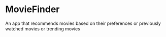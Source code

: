 # MovieFinder
An app that recommends movies based on their preferences or previously watched movies or trending movies

